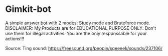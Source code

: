 # Gimkit-bot
A simple answer bot with 2 modes: Study mode and Bruteforce mode.
DISCLAIMER: My Products are for EDUCATIONAL PURPOSE ONLY. Don't use them for illegal activities. You are the only responssable for your actions!!!

Source:
Ting sound:
https://freesound.org/people/sqeeeek/sounds/237106/
